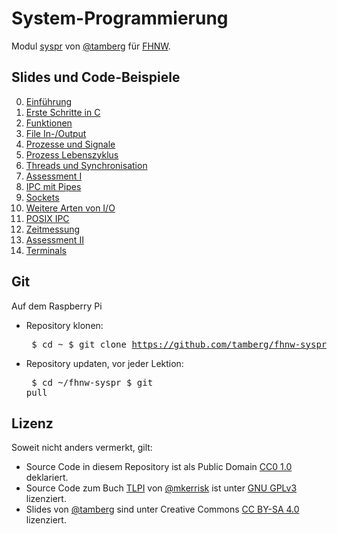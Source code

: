 # System-Programmierung
Modul [syspr]( https://www.fhnw.ch/de/studium/module/6008081) von [@tamberg](https://twitter.com/tamberg) für [FHNW](https://www.fhnw.ch/).

## Slides und Code-Beispiele

0. [Einführung](00/README.md)
1. [Erste Schritte in C](01/README.md)
2. [Funktionen](02/README.md)
3. [File In-/Output](03/README.md)
4. [Prozesse und Signale](04/README.md)
5. [Prozess Lebenszyklus](05/README.md)
6. [Threads und Synchronisation](06/README.md)
7. [Assessment I](07/README.md)
8. [IPC mit Pipes](08/README.md)
9. [Sockets](09/README.md)
10. [Weitere Arten von I/O](10/README.md)
11. [POSIX IPC](11/README.md)
12. [Zeitmessung](12/README.md)
13. [Assessment II](13/README.md)
14. [Terminals](14/README.md)

## Git
Auf dem Raspberry Pi

* Repository klonen:<pre>
    $ cd ~
    $ git clone https://github.com/tamberg/fhnw-syspr</pre>
* Repository updaten, vor jeder Lektion:<pre>
    $ cd ~/fhnw-syspr
    $ git pull</pre>

## Lizenz

Soweit nicht anders vermerkt, gilt:

* Source Code in diesem Repository ist als Public Domain [CC0 1.0](https://creativecommons.org/publicdomain/zero/1.0/) deklariert.
* Source Code zum Buch [TLPI](http://www.man7.org/tlpi/) von [@mkerrisk](https://twitter.com/mkerrisk) ist unter [GNU GPLv3](https://choosealicense.com/licenses/gpl-3.0/) lizenziert.
* Slides von [@tamberg](https://twitter.com/tamberg) sind unter Creative Commons [CC BY-SA 4.0](https://creativecommons.org/licenses/by-sa/4.0/) lizenziert.
